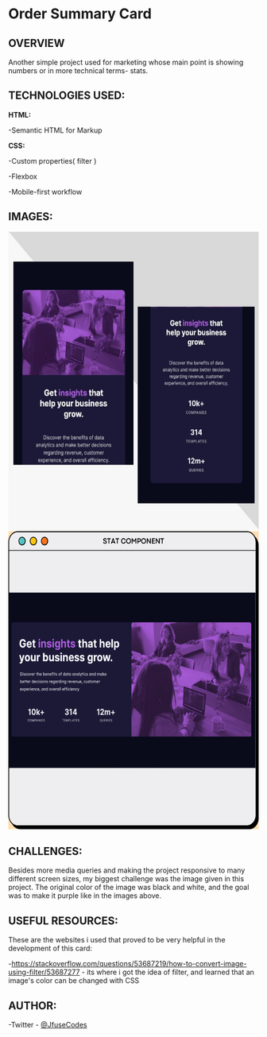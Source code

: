 # Order Summary Card


## OVERVIEW
Another simple project used for marketing whose main point is showing numbers or in more technical terms- stats.

## TECHNOLOGIES USED:

<b>HTML:</b>

 -Semantic HTML for Markup

<b>CSS:</b>

 -Custom properties( filter )

 -Flexbox

 -Mobile-first workflow


## IMAGES:

<img src="https://github.com/JfuseCodes/FrontendMentor/blob/main/Stats%20Preview%20Card/stats-mobile-design.jpg" width="600" height="600">
<img src="https://github.com/JfuseCodes/FrontendMentor/blob/main/Stats%20Preview%20Card/stats-desktop-design.png"width="600" height="600">


## CHALLENGES:
Besides more media queries and making the project responsive to many different
screen sizes, my biggest challenge was the image given in this project.
The original color of the image was black and white, and the goal was to make it purple like in the images above.


## USEFUL RESOURCES:
These are the websites i used that proved to be very helpful in the development of this card:

  -https://stackoverflow.com/questions/53687219/how-to-convert-image-using-filter/53687277
    - its where i got the idea of filter, and learned that an image's color can be changed with CSS

## AUTHOR:
 -Twitter - [@JfuseCodes](https://www.twitter.com/JfuseCodes)
